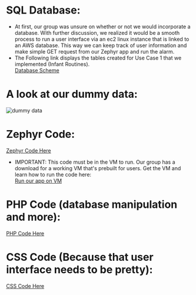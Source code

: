 # SQL Database:
- At first, our group was unsure on whether or not we would incorporate a database. With further discussion, we realized it would be a smooth process to run a user interface via an ec2 linux instance that is linked to an AWS database. This way we can keep track of user information and make simple GET request from our Zephyr app and run the alarm.  
- The Following link displays the tables created for Use Case 1 that we implemented (Infant Routines).  
[Database Scheme](https://github.com/segFaultCity/ZephyrGroup3/blob/master/markdownFiles/databaseScheme.md)

# A look at our dummy data:
![dummy data](https://github.com/segFaultCity/ZephyrGroup3/blob/master/images/dummyData.png)

# Zephyr Code:
[Zephyr Code Here](https://github.com/segFaultCity/ZephyrGroup3/tree/master/code/Zephyr-Group-3/Project)
- IMPORTANT: This code must be in the VM to run. Our group has a download for a working VM that's prebuilt for users. Get the VM and learn how to run the code here:    
[Run our app on VM](https://github.com/segFaultCity/ZephyrGroup3/blob/master/README.md)

# PHP Code (database manipulation and more):  
[PHP Code Here](https://github.com/segFaultCity/ZephyrGroup3/tree/master/code/php)

# CSS Code (Because that user interface needs to be pretty):  
[CSS Code Here](https://github.com/segFaultCity/ZephyrGroup3/tree/master/code/css)

